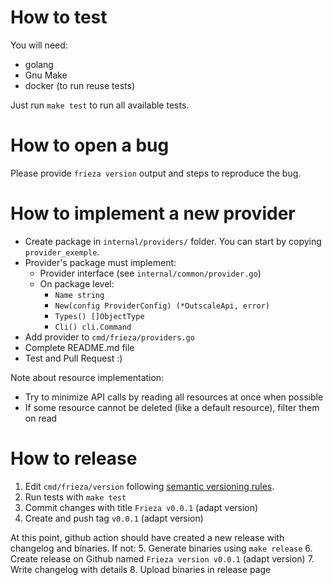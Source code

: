 # How to test

You will need:
- golang
- Gnu Make
- docker (to run reuse tests)

Just run `make test` to run all available tests.

# How to open a bug

Please provide `frieza version` output and steps to reproduce the bug.

# How to implement a new provider

- Create package in `internal/providers/` folder. You can start by copying `provider_exemple`.
- Provider's package must implement:
  - Provider interface (see `internal/common/provider.go`)
  - On package level:
    - `Name string`
    - `New(config ProviderConfig) (*OutscaleApi, error)`
    - `Types() []ObjectType`
    - `Cli() cli.Command`
- Add provider to `cmd/frieza/providers.go`
- Complete README.md file
- Test and Pull Request :)

Note about resource implementation:
- Try to minimize API calls by reading all resources at once when possible
- If some resource cannot be deleted (like a default resource), filter them on read

# How to release

1. Edit `cmd/frieza/version` following [semantic versioning rules](https://semver.org/).
2. Run tests with `make test`
3. Commit changes with title `Frieza v0.0.1` (adapt version)
4. Create and push tag `v0.0.1` (adapt version)

At this point, github action should have created a new release with changelog and binaries. If not:
5. Generate binaries using `make release`
6. Create release on Github named `Frieza version v0.0.1` (adapt version)
7. Write changelog with details
8. Upload binaries in release page
